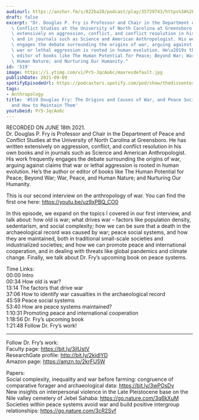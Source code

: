 ```yaml
---
audiourl: https://anchor.fm/s/822ba20/podcast/play/35729743/https%3A%2F%2Fd3ctxlq1ktw2nl.cloudfront.net%2Fstaging%2F2021-5-18%2Fe55eb8e6-e0b2-fa7e-c6f8-288621ae8ac8.m4a
draft: false
excerpt: "Dr. Douglas P. Fry is Professor and Chair in the Department of Peace and\
  \ Conflict Studies at the University of North Carolina at Greensboro. He has written\
  \ extensively on aggression, conflict, and conflict resolution in his own books\
  \ and in journals such as Science and American Anthropologist. His work frequently\
  \ engages the debate surrounding the origins of war, arguing against claims that\
  \ war or lethal aggression is rooted in human evolution. He\u2019s the author or\
  \ editor of books like The Human Potential for Peace; Beyond War; War, Peace, and\
  \ Human Nature; and Nurturing Our Humanity."
id: '519'
image: https://i.ytimg.com/vi/Pr5-JqcAo6c/maxresdefault.jpg
publishDate: 2021-09-09
spotifyEpisodeUrl: https://podcasters.spotify.com/pod/show/thedissenter/episodes/519-Douglas-Fry-The-Origins-and-Causes-of-War--and-Peace-Social-Systems-and-How-to-Maintain-Them-e130ssf
tags:
- Anthropology
title: '#519 Douglas Fry: The Origins and Causes of War, and Peace Social Systems
  and How to Maintain Them'
youtubeid: Pr5-JqcAo6c
---
```

<div class="timelinks">

RECORDED ON JUNE 18th 2021.  
Dr. Douglas P. Fry is Professor and Chair in the Department of Peace and Conflict Studies at the University of North Carolina at Greensboro. He has written extensively on aggression, conflict, and conflict resolution in his own books and in journals such as Science and American Anthropologist. His work frequently engages the debate surrounding the origins of war, arguing against claims that war or lethal aggression is rooted in human evolution. He’s the author or editor of books like The Human Potential for Peace; Beyond War; War, Peace, and Human Nature; and Nurturing Our Humanity.

This is our second interview on the anthropology of war. You can find the first one here: https://youtu.be/uz9xPBQ_CO0

In this episode, we expand on the topics I covered in our first interview, and talk about: how old is war; what drives war – factors like population density, sedentarism, and social complexity; how we can be sure that a death in the archaeological record was caused by war; peace social systems, and how they are maintained, both in traditional small-scale societies and industrialized societies; and how we can promote peace and international cooperation, and in dealing with threats like global pandemics and climate change. Finally, we talk about Dr. Fry’s upcoming book on peace systems.

Time Links:  
<time>00:00</time> Intro  
<time>00:34</time> How old is war?  
<time>13:14</time> The factors that drive war  
<time>37:06</time> How to identify war casualties in the archaeological record  
<time>45:59</time> Peace social systems  
<time>53:40</time> How are peace systems maintained?  
<time>1:10:31</time> Promoting peace and international cooperation  
<time>1:18:56</time> Dr. Fry’s upcoming book  
<time>1:21:48</time> Follow Dr. Fry’s work!

---

Follow Dr. Fry’s work:  
Faculty page: https://bit.ly/3iIUstV  
ResearchGate profile: http://bit.ly/2kjdlYD  
Amazon page: https://amzn.to/2krFU5W

Papers:  
Social complexity, inequality and war before farming: congruence of comparative forager and archaeological data: https://bit.ly/3wPOsDy  
New insights on interpersonal violence in the Late Pleistocene base on the Nile valley cemetery of Jebel Sahaba: https://go.nature.com/3q6kXuM  
Societies within peace systems avoid war and build positive intergroup relationships: https://go.nature.com/3cR2Svf
</div>

